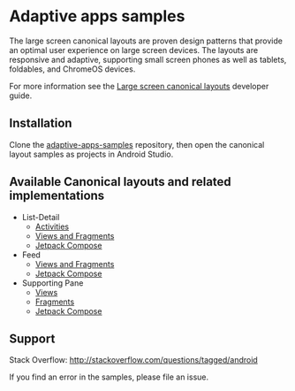 # Adaptive apps samples

The large screen canonical layouts are proven design patterns that provide an optimal user experience on large screen devices. The layouts are responsive and adaptive, supporting small screen phones as well as tablets, foldables, and ChromeOS devices.

For more information see the [Large screen canonical layouts](https://developer.android.com/guide/topics/large-screens/large-screen-canonical-layouts) developer guide.

## Installation

Clone the [adaptive-apps-samples](https://github.com/android/adaptive-apps-samples) repository, then open the canonical layout samples as projects in Android Studio.

## Available Canonical layouts and related implementations
- List-Detail
    - [Activities](./CanonicalLayouts/list-detail-activity-embedding)
    - [Views and Fragments](./CanonicalLayouts/list-detail-sliding-pane)
    - [Jetpack Compose](./CanonicalLayouts/list-detail-compose)
- Feed
    - [Views and Fragments](./CanonicalLayouts/feed-view)
    - [Jetpack Compose](./CanonicalLayouts/feed-compose)
- Supporting Pane
    - [Views](./CanonicalLayouts/supporting-pane-views)
    - [Fragments](./CanonicalLayouts/supporting-pane-fragments)
    - [Jetpack Compose](./CanonicalLayouts/supporting-pane-compose)

## Support

Stack Overflow: http://stackoverflow.com/questions/tagged/android

If you find an error in the samples, please file an issue.

